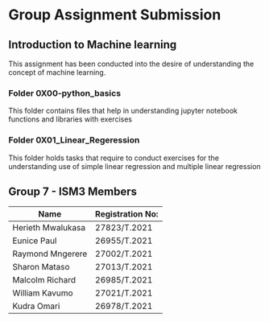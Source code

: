 # Group Assignment Submission 
## Introduction to Machine learning

This assignment has been conducted into the desire of understanding the concept of machine learning.  
### Folder 0X00-python_basics
This folder contains files that help in understanding jupyter notebook functions and libraries with exercises
  
### Folder 0X01_Linear_Regeression
This folder holds tasks that require to conduct exercises for the understanding use of simple linear regression and multiple linear regression

## Group 7 - ISM3 Members

| Name | Registration No: |
| ---------|----------|
| Herieth Mwalukasa | 27823/T.2021|
| Eunice Paul | 26955/T.2021 | 
| Raymond Mngerere | 27002/T.2021 |
| Sharon Mataso | 27013/T.2021 |
| Malcolm Richard | 26985/T.2021 | 
| William Kavumo| 27021/T.2021 |
| Kudra Omari | 26978/T.2021 |
